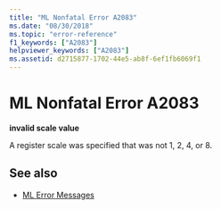 ```yaml
---
title: "ML Nonfatal Error A2083"
ms.date: "08/30/2018"
ms.topic: "error-reference"
f1_keywords: ["A2083"]
helpviewer_keywords: ["A2083"]
ms.assetid: d2715877-1702-44e5-ab8f-6ef1fb6069f1
---
```

# ML Nonfatal Error A2083

**invalid scale value**

A register scale was specified that was not 1, 2, 4, or 8.

## See also

- [ML Error Messages](../../assembler/masm/ml-error-messages.md)
